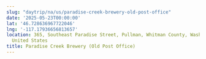```yaml
---
slug: "daytrip/na/us/paradise-creek-brewery-old-post-office"
date: '2025-05-23T00:00:00'
lat: '46.728636967722046'
lng: '-117.17936656813657'
location: 365, Southeast Paradise Street, Pullman, Whitman County, Washington, 99163,
  United States
title: Paradise Creek Brewery (Old Post Office)
---
```




